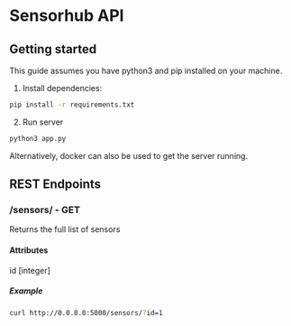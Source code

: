 # Sensorhub API 
## Getting started
This guide assumes you have python3 and pip installed on your machine.
1. Install dependencies:
```bash
pip install -r requirements.txt
```
2. Run server
```bash
python3 app.py
```

Alternatively, docker can also be used to get the server running.

## REST Endpoints

### /sensors/ - GET
Returns the full list of sensors

#### Attributes
id [integer]

##### Example
```bash
curl http://0.0.0.0:5000/sensors/?id=1
```

